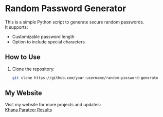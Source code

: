 
# Random Password Generator

This is a simple Python script to generate secure random passwords.  
It supports:
- Customizable password length
- Option to include special characters

## How to Use
1. Clone the repository:
   ```bash
   git clone https://github.com/your-username/random-password-generator.git
## My Website
Visit my website for more projects and updates:  
[Khana Parateer Results](https://khanaparateerresults.co.in)
